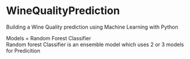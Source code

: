 # WineQualityPrediction
Building a Wine Quality prediction using Machine Learning with Python<br />

Models = Random Forest Classifier<br />
Random forest Classifier is an ensemble model which uses 2 or 3 models for Predicition
